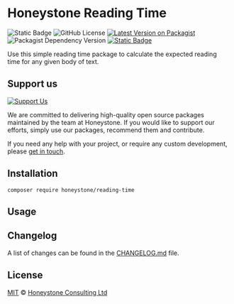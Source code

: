 # Honeystone Reading Time

![Static Badge](https://img.shields.io/badge/tests-passing-green)
![GitHub License](https://img.shields.io/github/license/honeystone/reading-time)
[![Latest Version on Packagist](https://img.shields.io/packagist/v/honeystone/reading-time)](https://packagist.org/packages/honeystone/reading-time)
![Packagist Dependency Version](https://img.shields.io/packagist/dependency-v/honeystone/reading-time/php)
[![Static Badge](https://img.shields.io/badge/honeystone-fa6900)](https://honeystone.com)

Use this simple reading time package to calculate the expected reading time for any given body of text.

## Support us

[![Support Us](https://honeystone.com/images/github/support-us.webp)](https://honeystone.com)

We are committed to delivering high-quality open source packages maintained by the team at Honeystone. If you would
like to support our efforts, simply use our packages, recommend them and contribute.

If you need any help with your project, or require any custom development, please [get in touch](https://honeystone.com/contact-us).

## Installation

```shell
composer require honeystone/reading-time
```

## Usage


## Changelog

A list of changes can be found in the [CHANGELOG.md](CHANGELOG.md) file.

## License

[MIT](LICENSE.md) © [Honeystone Consulting Ltd](https://honeystone.com)
